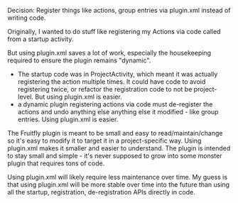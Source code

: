 Decision: Register things like actions, group entries via plugin.xml instead of
writing code.

Originally, I wanted to do stuff like registering my Actions via code called
from a startup activity.

But using plugin.xml saves a lot of work, especially the housekeeping required
to ensure the plugin remains "dynamic".

* The startup code was in ProjectActivity, which meant it was actually
  registering the action multiple times. It could have code to avoid
  registering twice, or refactor the registration code to not be project-level.
  But using plugin.xml is easier.
* a dynamic plugin registering actions via code must de-register the actions and
  undo anything else anything else it modified - like group entries.
  Using plugin.xml is easier.

The Fruitfly plugin is meant to be small and easy to read/maintain/change so
it's easy to modify it to target it in a project-specific way.
Using plugin.xml makes it smaller and easier to understand. The plugin is
intended to stay small and simple - it's never supposed to grow into some
monster plugin that requires tons of code.

Using plugin.xml will likely require less maintenance over time. My guess is
that using plugin.xml will be more stable over time into the future than using
all the startup, registration, de-registration APIs directly in code.